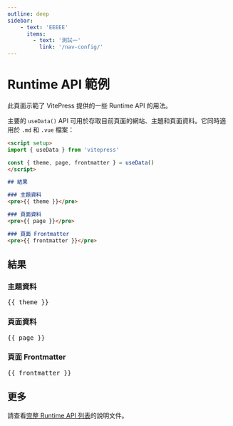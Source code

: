 ```yaml
---
outline: deep
sidebar:
    - text: 'EEEEE'
      items: 
        - text: '測試一'
          link: '/nav-config/'
---
```


# Runtime API 範例

此頁面示範了 VitePress 提供的一些 Runtime API 的用法。

主要的 `useData()` API 可用於存取目前頁面的網站、主題和頁面資料。它同時適用於 `.md` 和 `.vue` 檔案：

```md
<script setup>
import { useData } from 'vitepress'

const { theme, page, frontmatter } = useData()
</script>

## 結果

### 主題資料
<pre>{{ theme }}</pre>

### 頁面資料
<pre>{{ page }}</pre>

### 頁面 Frontmatter
<pre>{{ frontmatter }}</pre>
```

<script setup>
import { useData } from 'vitepress'

const { site, theme, page, frontmatter } = useData()
</script>

## 結果

### 主題資料
<pre>{{ theme }}</pre>

### 頁面資料
<pre>{{ page }}</pre>

### 頁面 Frontmatter
<pre>{{ frontmatter }}</pre>

## 更多

請查看[完整 Runtime API 列表](https://vitepress.dev/reference/runtime-api#usedata)的說明文件。